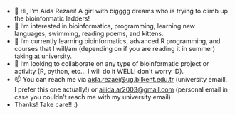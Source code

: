- 👋 Hi, I’m Aida Rezaei! A girl with bigggg dreams who is trying to climb up the bioinformatic ladders!
- 👀 I’m interested in bioinformatics, programming, learning new languages, swimming, reading poems, and kittens. 
- 🌱 I’m currently learning bioinformatics, advanced R programming, and courses that I will/am (depending on if you are reading it in summer) taking at university.
- 💞️ I’m looking to collaborate on any type of bioinformatic project or activity (R, python, etc... I will do it WELL! don't worry :D). 
- 📫 You can reach me via aida.rezaei@ug.bilkent.edu.tr (university emaill, I prefer this one actually!) or aiiida.ar2003@gmail.com (personal email in case you couldn't reach me with my university email)
- Thanks! Take care!! :)

<!---
Aida-Rezaei/Aida-Rezaei is a ✨ special ✨ repository because its `README.md` (this file) appears on your GitHub profile.
You can click the Preview link to take a look at your changes.
--->
